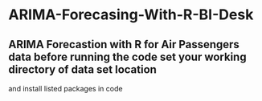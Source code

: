 # ARIMA-Forecasing-With-R-BI-Desk

## ARIMA Forecastion with R for Air Passengers data before running the code set your working directory of data set location 
and install listed packages in code 
